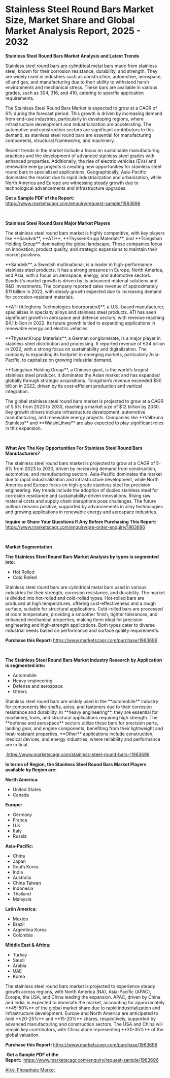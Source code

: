 <p><h1>Stainless Steel Round Bars Market Size, Market Share and Global Market Analysis Report, 2025 - 2032</h1></p><p><strong>Stainless Steel Round Bars Market Analysis and Latest Trends</strong></p>
<p><p>Stainless steel round bars are cylindrical metal bars made from stainless steel, known for their corrosion resistance, durability, and strength. They are widely used in industries such as construction, automotive, aerospace, oil and gas, and manufacturing due to their ability to withstand harsh environments and mechanical stress. These bars are available in various grades, such as 304, 316, and 410, catering to specific application requirements.</p><p>The Stainless Steel Round Bars Market is expected to grow at a CAGR of 6% during the forecast period. This growth is driven by increasing demand from end-use industries, particularly in developing regions, where infrastructure development and industrialization are accelerating. The automotive and construction sectors are significant contributors to this demand, as stainless steel round bars are essential for manufacturing components, structural frameworks, and machinery.</p><p>Recent trends in the market include a focus on sustainable manufacturing practices and the development of advanced stainless steel grades with enhanced properties. Additionally, the rise of electric vehicles (EVs) and renewable energy projects is creating new opportunities for stainless steel round bars in specialized applications. Geographically, Asia-Pacific dominates the market due to rapid industrialization and urbanization, while North America and Europe are witnessing steady growth due to technological advancements and infrastructure upgrades.</p></p>
<p><strong>Get a Sample PDF of the Report:&nbsp;</strong> <a href="https://www.marketscagr.com/enquiry/request-sample/1963696?utm_campaign=2115&utm_medium=2&utm_source=Github&utm_content=ia&utm_term=25012025&utm_id=stainless-steel-round-bars">https://www.marketscagr.com/enquiry/request-sample/1963696</a></p>
<p>&nbsp;</p>
<p><strong>Stainless Steel Round Bars Major Market Players</strong></p>
<p><p>The stainless steel round bars market is highly competitive, with key players like **Sandvik**, **ATI**, **ThyssenKrupp Materials**, and **Tsingshan Holding Group** dominating the global landscape. These companies focus on innovation, product quality, and strategic expansions to maintain their market positions.</p><p>**Sandvik**, a Swedish multinational, is a leader in high-performance stainless steel products. It has a strong presence in Europe, North America, and Asia, with a focus on aerospace, energy, and automotive sectors. Sandvik’s market growth is driven by its advanced material solutions and R&D investments. The company reported sales revenue of approximately $11 billion in 2022, with steady growth expected due to increasing demand for corrosion-resistant materials.</p><p>**ATI (Allegheny Technologies Incorporated)**, a U.S.-based manufacturer, specializes in specialty alloys and stainless steel products. ATI has seen significant growth in aerospace and defense sectors, with revenue reaching $4.1 billion in 2022. Its future growth is tied to expanding applications in renewable energy and electric vehicles.</p><p>**ThyssenKrupp Materials**, a German conglomerate, is a major player in stainless steel distribution and processing. It reported revenue of €34 billion in 2022, with a strong focus on sustainability and digitalization. The company is expanding its footprint in emerging markets, particularly Asia-Pacific, to capitalize on growing industrial demand.</p><p>**Tsingshan Holding Group**, a Chinese giant, is the world’s largest stainless steel producer. It dominates the Asian market and has expanded globally through strategic acquisitions. Tsingshan’s revenue exceeded $50 billion in 2022, driven by its cost-efficient production and vertical integration.</p><p>The global stainless steel round bars market is projected to grow at a CAGR of 5.5% from 2023 to 2030, reaching a market size of $12 billion by 2030. Key growth drivers include infrastructure development, automotive manufacturing, and renewable energy projects. Companies like **Valbruna Stainless** and **WalsinLihwa** are also expected to play significant roles in this expansion.</p></p>
<p>&nbsp;</p>
<p><strong>What Are The Key Opportunities For Stainless Steel Round Bars Manufacturers?</strong></p>
<p><p>The stainless steel round bars market is projected to grow at a CAGR of 5-6% from 2023 to 2030, driven by increasing demand from construction, automotive, and manufacturing sectors. Asia-Pacific dominates the market due to rapid industrialization and infrastructure development, while North America and Europe focus on high-grade stainless steel for precision engineering. Key trends include the adoption of duplex stainless steel for corrosion resistance and sustainability-driven innovations. Rising raw material costs and supply chain disruptions pose challenges. The future outlook remains positive, supported by advancements in alloy technologies and growing applications in renewable energy and aerospace industries.</p></p>
<p><strong>Inquire or Share Your Questions If Any Before Purchasing This Report:</strong> <a href="https://www.marketscagr.com/enquiry/pre-order-enquiry/1963696?utm_campaign=2115&utm_medium=2&utm_source=Github&utm_content=ia&utm_term=25012025&utm_id=stainless-steel-round-bars">https://www.marketscagr.com/enquiry/pre-order-enquiry/1963696</a></p>
<p>&nbsp;</p>
<p><strong>Market Segmentation</strong></p>
<p><strong>The Stainless Steel Round Bars Market Analysis by types is segmented into:</strong></p>
<p><ul><li>Hot Rolled</li><li>Cold Rolled</li></ul></p>
<p><p>Stainless steel round bars are cylindrical metal bars used in various industries for their strength, corrosion resistance, and durability. The market is divided into hot-rolled and cold-rolled types. Hot-rolled bars are produced at high temperatures, offering cost-effectiveness and a rough surface, suitable for structural applications. Cold-rolled bars are processed at room temperature, providing a smoother finish, tighter tolerances, and enhanced mechanical properties, making them ideal for precision engineering and high-strength applications. Both types cater to diverse industrial needs based on performance and surface quality requirements.</p></p>
<p><strong>Purchase this Report:&nbsp;</strong><a href="https://www.marketscagr.com/purchase/1963696?utm_campaign=2115&utm_medium=2&utm_source=Github&utm_content=ia&utm_term=25012025&utm_id=stainless-steel-round-bars">https://www.marketscagr.com/purchase/1963696</a></p>
<p>&nbsp;</p>
<p><strong>The Stainless Steel Round Bars Market Industry Research by Application is segmented into:</strong></p>
<p><ul><li>Automobile</li><li>Heavy engineering</li><li>Defense and aerospace</li><li>Others</li></ul></p>
<p><p>Stainless steel round bars are widely used in the **automobile** industry for components like shafts, axles, and fasteners due to their corrosion resistance and durability. In **heavy engineering**, they are essential for machinery, tools, and structural applications requiring high strength. The **defense and aerospace** sectors utilize these bars for precision parts, landing gear, and engine components, benefiting from their lightweight and heat-resistant properties. **Other** applications include construction, medical devices, and energy industries, where reliability and performance are critical.</p></p>
<p><a href="https://www.marketscagr.com/stainless-steel-round-bars-r1963696?utm_campaign=2115&utm_medium=2&utm_source=Github&utm_content=ia&utm_term=25012025&utm_id=stainless-steel-round-bars">&nbsp;https://www.marketscagr.com/stainless-steel-round-bars-r1963696</a></p>
<p><strong>In terms of Region, the Stainless Steel Round Bars Market Players available by Region are:</strong></p>
<p>
    <p> <strong> North America: </strong>
        <ul>
            <li>United States</li>
            <li>Canada</li>
        </ul>
        </p> 
    <p> <strong> Europe: </strong>
        <ul>
            <li>Germany</li>
            <li>France</li>
            <li>U.K.</li>
            <li>Italy</li>
            <li>Russia</li>
        </ul>
        </p> 
    <p> <strong> Asia-Pacific: </strong>
        <ul>
            <li>China</li>
            <li>Japan</li>
            <li>South Korea</li>
            <li>India</li>
            <li>Australia</li>
            <li>China Taiwan</li>
            <li>Indonesia</li>
            <li>Thailand</li>
            <li>Malaysia</li>
        </ul>
        </p> 
    <p> <strong> Latin America: </strong>
        <ul>
            <li>Mexico</li>
            <li>Brazil</li>
            <li>Argentina Korea</li>
            <li>Colombia</li>
        </ul>
        </p> 
    <p> <strong> Middle East & Africa: </strong>
        <ul>
            <li>Turkey</li>
            <li>Saudi</li>
            <li>Arabia</li>
            <li>UAE</li>
            <li>Korea</li>
        </ul>
    </p>
    </p>
<p><p>The stainless steel round bars market is projected to experience steady growth across regions, with North America (NA), Asia-Pacific (APAC), Europe, the USA, and China leading the expansion. APAC, driven by China and India, is expected to dominate the market, accounting for approximately **45-50%** of the global market share due to rapid industrialization and infrastructure development. Europe and North America are anticipated to hold **20-25%** and **15-20%** shares, respectively, supported by advanced manufacturing and construction sectors. The USA and China will remain key contributors, with China alone representing **30-35%** of the global valuation.</p></p>
<p><strong>Purchase this Report: </strong><a href="https://www.marketscagr.com/purchase/1963696?utm_campaign=2115&utm_medium=2&utm_source=Github&utm_content=ia&utm_term=25012025&utm_id=stainless-steel-round-bars">https://www.marketscagr.com/purchase/1963696</a></p>
<p>&nbsp;<strong>Get a Sample PDF of the Report:&nbsp;&nbsp;</strong><a href="https://www.marketscagr.com/enquiry/request-sample/1963696?utm_campaign=2115&utm_medium=2&utm_source=Github&utm_content=ia&utm_term=25012025&utm_id=stainless-steel-round-bars">https://www.marketscagr.com/enquiry/request-sample/1963696</a></p>
<p><strong></strong></p>
<p><p><a href="https://github.com/sofayahoo2023/Market-Research-Report-List-6/blob/main/alkyl-phosphate-market.md?utm_campaign=2115&utm_medium=2&utm_source=Github&utm_content=ia&utm_term=25012025&utm_id=stainless-steel-round-bars">Alkyl Phosphate Market</a></p></p>